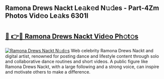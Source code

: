 ## Ramona Drews Nackt Le𝚊k𝚎d N𝚞𝚍es - Part-4Zm Photos Vid𝚎o Le𝚊ks 6301l

# <h2><a href="http://fbah74b.evod.top/?m=Ramona+Drews+Nackt">🔗 👉🔴 Ramona Drews Nackt Vid𝚎o Ph𝚘t𝚘s</a></h2>

[![Ramona Drews Nackt N𝚞d𝚎s](https://i.imgur.com/8V9OHl7.gif)](http://fbah74b.evod.top/?m=Ramona+Drews+Nackt)
Web celebrity Ramona Drews Nackt and digital artist, renowned for posting dance and lifestyle content through solo and collaborative dance routines and short videos. A public figure like Ramona Drews Nackt, with a large following and a strong voice, can inspire and motivate others to make a difference. 

